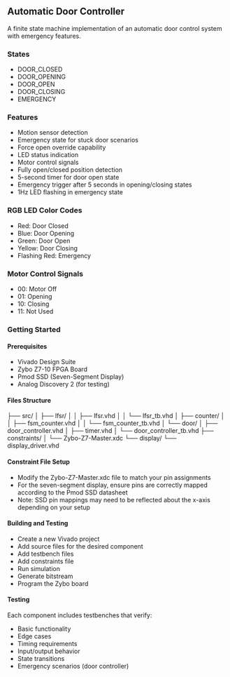 ## Automatic Door Controller
A finite state machine implementation of an automatic door control system with emergency features.

### States

- DOOR_CLOSED
- DOOR_OPENING
- DOOR_OPEN
- DOOR_CLOSING
- EMERGENCY

### Features

- Motion sensor detection
- Emergency state for stuck door scenarios
- Force open override capability
- LED status indication
- Motor control signals
- Fully open/closed position detection
- 5-second timer for door open state
- Emergency trigger after 5 seconds in opening/closing states
- 1Hz LED flashing in emergency state

### RGB LED Color Codes

- Red: Door Closed
- Blue: Door Opening
- Green: Door Open
- Yellow: Door Closing
- Flashing Red: Emergency

### Motor Control Signals

- 00: Motor Off
- 01: Opening
- 10: Closing
- 11: Not Used

### Getting Started

#### Prerequisites

- Vivado Design Suite
- Zybo Z7-10 FPGA Board
- Pmod SSD (Seven-Segment Display)
- Analog Discovery 2 (for testing)

#### Files Structure

├── src/
│   ├── lfsr/
│   │   ├── lfsr.vhd
│   │   └── lfsr_tb.vhd
│   ├── counter/
│   │   ├── fsm_counter.vhd
│   │   └── fsm_counter_tb.vhd
│   └── door/
│       ├── door_controller.vhd
│       ├── timer.vhd
│       └── door_controller_tb.vhd
├── constraints/
│   └── Zybo-Z7-Master.xdc
└── display/
    └── display_driver.vhd

#### Constraint File Setup

- Modify the Zybo-Z7-Master.xdc file to match your pin assignments
- For the seven-segment display, ensure pins are correctly mapped according to the Pmod SSD datasheet
- Note: SSD pin mappings may need to be reflected about the x-axis depending on your setup

#### Building and Testing

- Create a new Vivado project
- Add source files for the desired component
- Add testbench files
- Add constraints file
- Run simulation
- Generate bitstream
- Program the Zybo board

#### Testing

Each component includes testbenches that verify:

- Basic functionality
- Edge cases
- Timing requirements
- Input/output behavior
- State transitions
- Emergency scenarios (door controller)


